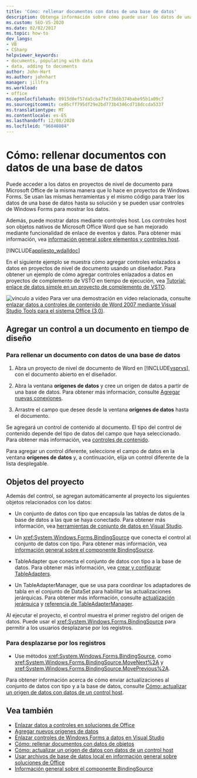 ```yaml
---
title: 'Cómo: rellenar documentos con datos de una base de datos'
description: Obtenga información sobre cómo puede usar los datos de una base de datos en la solución y cómo puede usar los controles Windows Forms para mostrar los datos de un documento.
ms.custom: SEO-VS-2020
ms.date: 02/02/2017
ms.topic: how-to
dev_langs:
- VB
- CSharp
helpviewer_keywords:
- documents, populating with data
- data, adding to documents
author: John-Hart
ms.author: johnhart
manager: jillfra
ms.workload:
- office
ms.openlocfilehash: 0915d0ef57da5cba7fe73b6b374babe95b1a09c7
ms.sourcegitcommit: ce85cff795df29e2bd773b4346cd718dccda5337
ms.translationtype: MT
ms.contentlocale: es-ES
ms.lasthandoff: 12/08/2020
ms.locfileid: "96848084"
---
```

# <a name="how-to-populate-documents-with-data-from-a-database"></a>Cómo: rellenar documentos con datos de una base de datos

Puede acceder a los datos en proyectos de nivel de documento para Microsoft Office de la misma manera que lo hace en proyectos de Windows Forms. Se usan las mismas herramientas y el mismo código para traer los datos de una base de datos hasta su solución y se pueden usar controles de Windows Forms para mostrar los datos.

Además, puede mostrar datos mediante controles host. Los controles host son objetos nativos de Microsoft Office Word que se han mejorado mediante funcionalidad de enlace de eventos y datos. Para obtener más información, vea [información general sobre elementos y controles host](../vsto/host-items-and-host-controls-overview.md).

[!INCLUDE[appliesto_wdalldoc](../vsto/includes/appliesto-wdalldoc-md.md)]

En el siguiente ejemplo se muestra cómo agregar controles enlazados a datos en proyectos de nivel de documento usando un diseñador. Para obtener un ejemplo de cómo agregar controles enlazados a datos en proyectos de complemento de VSTO en tiempo de ejecución, vea [Tutorial: enlace de datos simple en un proyecto de complemento de VSTO](../vsto/walkthrough-simple-data-binding-in-vsto-add-in-project.md).

![vínculo a vídeo](../vsto/media/playvideo.gif "vínculo a vídeo") Para ver una demostración en vídeo relacionada, consulte [enlazar datos a controles de contenido de Word 2007 mediante Visual Studio Tools para el sistema Office (3,0)](/previous-versions/office/developer/office-2007/bb967663(v=office.12)).

## <a name="add-a-control-to-a-document-at-design-time"></a>Agregar un control a un documento en tiempo de diseño

### <a name="to-populate-a-document-with-data-from-a-database"></a>Para rellenar un documento con datos de una base de datos

1. Abra un proyecto de nivel de documento de Word en [!INCLUDE[vsprvs](../sharepoint/includes/vsprvs-md.md)], con el documento abierto en el diseñador.

2. Abra la ventana **orígenes de datos** y cree un origen de datos a partir de una base de datos. Para obtener más información, consulte [Agregar nuevas conexiones](../data-tools/add-new-connections.md).

3. Arrastre el campo que desee desde la ventana **orígenes de datos** hasta el documento.

Se agregará un control de contenido al documento. El tipo del control de contenido depende del tipo de datos del campo que haya seleccionado. Para obtener más información, vea [controles de contenido](../vsto/content-controls.md).

Para agregar un control diferente, seleccione el campo de datos en la ventana **orígenes de datos** y, a continuación, elija un control diferente de la lista desplegable.

## <a name="objects-in-the-project"></a>Objetos del proyecto

Además del control, se agregan automáticamente al proyecto los siguientes objetos relacionados con los datos:

- Un conjunto de datos con tipo que encapsula las tablas de datos de la base de datos a las que se haya conectado. Para obtener más información, vea [herramientas de conjunto de datos en Visual Studio](../data-tools/dataset-tools-in-visual-studio.md).

- Un <xref:System.Windows.Forms.BindingSource> que conecta el control al conjunto de datos con tipo. Para obtener más información, vea [información general sobre el componente BindingSource](/dotnet/framework/winforms/controls/bindingsource-component-overview).

- TableAdapter que conecta el conjunto de datos con tipo a la base de datos. Para obtener más información, vea [crear y configurar TableAdapters](../data-tools/create-and-configure-tableadapters.md).

- Un TableAdapterManager, que se usa para coordinar los adaptadores de tabla en el conjunto de DataSet para habilitar las actualizaciones jerárquicas. Para obtener más información, consulte [actualización jerárquica](../data-tools/hierarchical-update.md) y [referencia de TableAdapterManager](../data-tools/fill-datasets-by-using-tableadapters.md#tableadaptermanager-reference).

Al ejecutar el proyecto, el control muestra el primer registro del origen de datos. Puede usar el <xref:System.Windows.Forms.BindingSource> para permitir a los usuarios desplazarse por los registros.

### <a name="to-scroll-through-the-records"></a>Para desplazarse por los registros

- Use métodos <xref:System.Windows.Forms.BindingSource>, como <xref:System.Windows.Forms.BindingSource.MoveNext%2A> y <xref:System.Windows.Forms.BindingSource.MovePrevious%2A>.

Para obtener información acerca de cómo enviar actualizaciones al conjunto de datos con tipo y a la base de datos, consulte [Cómo: actualizar un origen de datos con datos de un control host](../vsto/how-to-update-a-data-source-with-data-from-a-host-control.md).

## <a name="see-also"></a>Vea también

- [Enlazar datos a controles en soluciones de Office](../vsto/binding-data-to-controls-in-office-solutions.md)
- [Agregar nuevos orígenes de datos](../data-tools/add-new-data-sources.md)
- [Enlazar controles de Windows Forms a datos en Visual Studio](../data-tools/bind-windows-forms-controls-to-data-in-visual-studio.md)
- [Cómo: rellenar documentos con datos de objetos](../vsto/how-to-populate-documents-with-data-from-objects.md)
- [Cómo: actualizar un origen de datos con datos de un control host](../vsto/how-to-update-a-data-source-with-data-from-a-host-control.md)
- [Usar archivos de base de datos local en información general sobre soluciones de Office](../vsto/using-local-database-files-in-office-solutions-overview.md)
- [Información general sobre el componente BindingSource](/dotnet/framework/winforms/controls/bindingsource-component-overview)